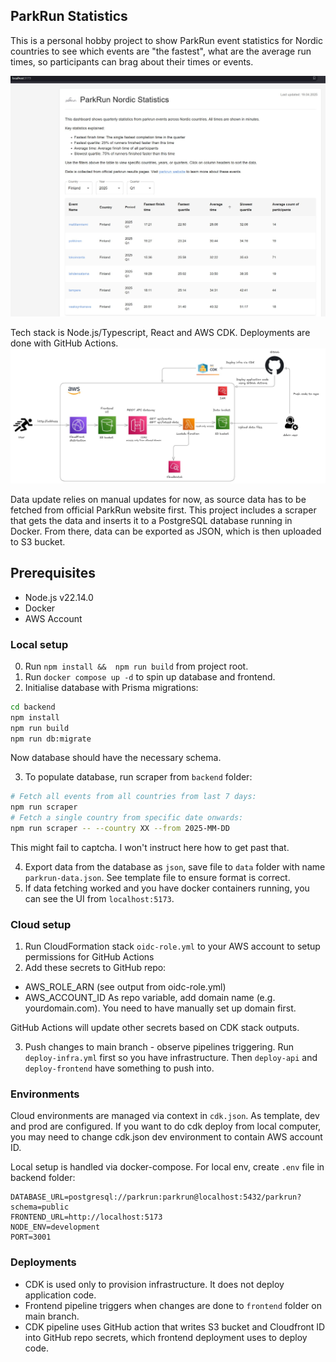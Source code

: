 ## ParkRun Statistics

This is a personal hobby project to show ParkRun event statistics for Nordic countries to see which events are "the fastest", what are the average run times, so participants can brag about their times or events.

![Screenshot of the UI](./public/frontend.jpg)

Tech stack is Node.js/Typescript, React and AWS CDK. Deployments are done with GitHub Actions.
![Screenshot of the UI](./public/infra.jpg)

Data update relies on manual updates for now, as source data has to be fetched from official ParkRun website first. This project includes a scraper that gets the data and inserts it to a PostgreSQL database running in Docker. From there, data can be exported as JSON, which is then uploaded to S3 bucket.

## Prerequisites
- Node.js v22.14.0
- Docker
- AWS Account

### Local setup
0. Run `npm install &&  npm run build` from project root.
1. Run `docker compose up -d` to spin up database and frontend.
2. Initialise database with Prisma migrations:
```bash
cd backend
npm install
npm run build
npm run db:migrate
```
Now database should have the necessary schema.

3. To populate database, run scraper from `backend` folder:
```bash
# Fetch all events from all countries from last 7 days:
npm run scraper
# Fetch a single country from specific date onwards:
npm run scraper -- --country XX --from 2025-MM-DD
```
This might fail to captcha. I won't instruct here how to get past that.

4. Export data from the database as `json`, save file to `data` folder with name `parkrun-data.json`. See template file to ensure format is correct.
5. If data fetching worked and you have docker containers running, you can see the UI from `localhost:5173`.

### Cloud setup
1. Run CloudFormation stack `oidc-role.yml` to your AWS account to setup permissions for GitHub Actions
2. Add these secrets to GitHub repo:
- AWS_ROLE_ARN (see output from oidc-role.yml)
- AWS_ACCOUNT_ID
As repo variable, add domain name (e.g. yourdomain.com). You need to have manually set up domain first.

GitHub Actions will update other secrets based on CDK stack outputs.

3. Push changes to main branch - observe pipelines triggering. Run `deploy-infra.yml` first so you have infrastructure. Then `deploy-api` and `deploy-frontend` have something to push into.

### Environments
Cloud environments are managed via context in `cdk.json`. As template, dev and prod are configured.
If you want to do cdk deploy from local computer, you may need to change cdk.json dev environment to contain AWS account ID.

Local setup is handled via docker-compose. For local env, create `.env` file in backend folder:
```
DATABASE_URL=postgresql://parkrun:parkrun@localhost:5432/parkrun?schema=public
FRONTEND_URL=http://localhost:5173
NODE_ENV=development
PORT=3001
```

### Deployments
- CDK is used only to provision infrastructure. It does not deploy application code.
- Frontend pipeline triggers when changes are done to `frontend` folder on main branch.
- CDK pipeline uses GitHub action that writes S3 bucket and Cloudfront ID into GitHub repo secrets, which frontend deployment uses to deploy code.

